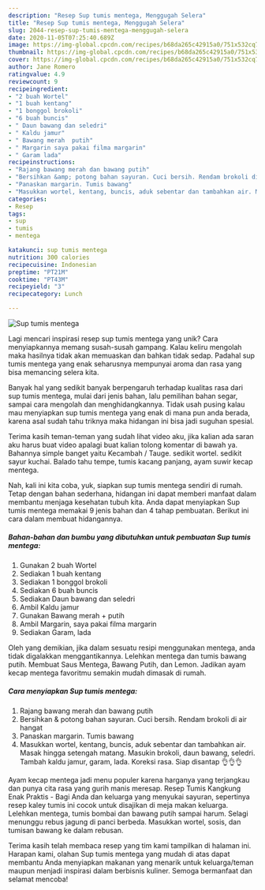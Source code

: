 ```yaml
---
description: "Resep Sup tumis mentega, Menggugah Selera"
title: "Resep Sup tumis mentega, Menggugah Selera"
slug: 2044-resep-sup-tumis-mentega-menggugah-selera
date: 2020-11-05T07:25:40.689Z
image: https://img-global.cpcdn.com/recipes/b68da265c42915a0/751x532cq70/sup-tumis-mentega-foto-resep-utama.jpg
thumbnail: https://img-global.cpcdn.com/recipes/b68da265c42915a0/751x532cq70/sup-tumis-mentega-foto-resep-utama.jpg
cover: https://img-global.cpcdn.com/recipes/b68da265c42915a0/751x532cq70/sup-tumis-mentega-foto-resep-utama.jpg
author: Jane Romero
ratingvalue: 4.9
reviewcount: 9
recipeingredient:
- "2 buah Wortel"
- "1 buah kentang"
- "1 bonggol brokoli"
- "6 buah buncis"
- " Daun bawang dan seledri"
- " Kaldu jamur"
- " Bawang merah  putih"
- " Margarin saya pakai filma margarin"
- " Garam lada"
recipeinstructions:
- "Rajang bawang merah dan bawang putih"
- "Bersihkan &amp; potong bahan sayuran. Cuci bersih. Rendam brokoli di air hangat"
- "Panaskan margarin. Tumis bawang"
- "Masukkan wortel, kentang, buncis, aduk sebentar dan tambahkan air. Masak hingga setengah matang. Masukin brokoli, daun bawang, seledri. Tambah kaldu jamur, garam, lada. Koreksi rasa. Siap disantap 👌👌👌"
categories:
- Resep
tags:
- sup
- tumis
- mentega

katakunci: sup tumis mentega 
nutrition: 300 calories
recipecuisine: Indonesian
preptime: "PT21M"
cooktime: "PT43M"
recipeyield: "3"
recipecategory: Lunch

---
```



![Sup tumis mentega](https://img-global.cpcdn.com/recipes/b68da265c42915a0/751x532cq70/sup-tumis-mentega-foto-resep-utama.jpg)

Lagi mencari inspirasi resep sup tumis mentega yang unik? Cara menyiapkannya memang susah-susah gampang. Kalau keliru mengolah maka hasilnya tidak akan memuaskan dan bahkan tidak sedap. Padahal sup tumis mentega yang enak seharusnya mempunyai aroma dan rasa yang bisa memancing selera kita.

Banyak hal yang sedikit banyak berpengaruh terhadap kualitas rasa dari sup tumis mentega, mulai dari jenis bahan, lalu pemilihan bahan segar, sampai cara mengolah dan menghidangkannya. Tidak usah pusing kalau mau menyiapkan sup tumis mentega yang enak di mana pun anda berada, karena asal sudah tahu triknya maka hidangan ini bisa jadi suguhan spesial.

Terima kasih teman-teman yang sudah lihat video aku, jika kalian ada saran aku harus buat video apalagi buat kalian tolong komentar di bawah ya. Bahannya simple banget yaitu Kecambah / Tauge. sedikit wortel. sedikit sayur kuchai. Balado tahu tempe, tumis kacang panjang, ayam suwir kecap mentega.


Nah, kali ini kita coba, yuk, siapkan sup tumis mentega sendiri di rumah. Tetap dengan bahan sederhana, hidangan ini dapat memberi manfaat dalam membantu menjaga kesehatan tubuh kita. Anda dapat menyiapkan Sup tumis mentega memakai 9 jenis bahan dan 4 tahap pembuatan. Berikut ini cara dalam membuat hidangannya.

<!--inarticleads1-->

##### Bahan-bahan dan bumbu yang dibutuhkan untuk pembuatan Sup tumis mentega:

1. Gunakan 2 buah Wortel
1. Sediakan 1 buah kentang
1. Sediakan 1 bonggol brokoli
1. Sediakan 6 buah buncis
1. Sediakan  Daun bawang dan seledri
1. Ambil  Kaldu jamur
1. Gunakan  Bawang merah + putih
1. Ambil  Margarin, saya pakai filma margarin
1. Sediakan  Garam, lada


Oleh yang demikian, jika dalam sesuatu resipi menggunakan mentega, anda tidak digalakkan menggantikannya. Lelehkan mentega dan tumis bawang putih. Membuat Saus Mentega, Bawang Putih, dan Lemon. Jadikan ayam kecap mentega favoritmu semakin mudah dimasak di rumah. 

<!--inarticleads2-->

##### Cara menyiapkan Sup tumis mentega:

1. Rajang bawang merah dan bawang putih
1. Bersihkan &amp; potong bahan sayuran. Cuci bersih. Rendam brokoli di air hangat
1. Panaskan margarin. Tumis bawang
1. Masukkan wortel, kentang, buncis, aduk sebentar dan tambahkan air. Masak hingga setengah matang. Masukin brokoli, daun bawang, seledri. Tambah kaldu jamur, garam, lada. Koreksi rasa. Siap disantap 👌👌👌


Ayam kecap mentega jadi menu populer karena harganya yang terjangkau dan punya cita rasa yang gurih manis meresap. Resep Tumis Kangkung Enak Praktis - Bagi Anda dan keluarga yang menyukai sayuran, sepertinya resep kaley tumis ini cocok untuk disajikan di meja makan keluarga. Lelehkan mentega, tumis bombai dan bawang putih sampai harum. Selagi menunggu rebus jagung di panci berbeda. Masukkan wortel, sosis, dan tumisan bawang ke dalam rebusan. 

Terima kasih telah membaca resep yang tim kami tampilkan di halaman ini. Harapan kami, olahan Sup tumis mentega yang mudah di atas dapat membantu Anda menyiapkan makanan yang menarik untuk keluarga/teman maupun menjadi inspirasi dalam berbisnis kuliner. Semoga bermanfaat dan selamat mencoba!
